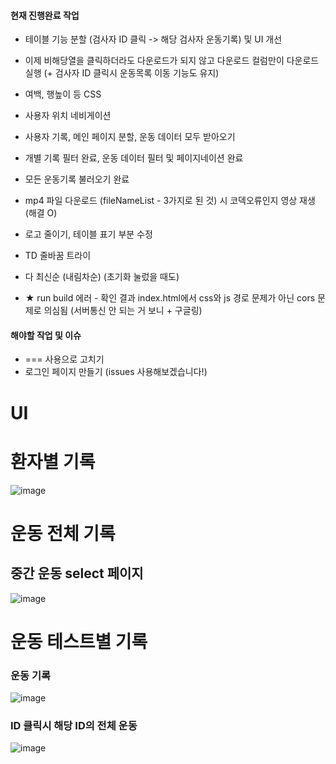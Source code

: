 #### 현재 진행완료 작업 
- 테이블 기능 분할 (검사자 ID 클릭 -> 해당 검사자 운동기록) 및 UI 개선
- 이제 비해당열을 클릭하더라도 다운로드가 되지 않고 다운로드 컬럼만이 다운로드 실행 (+ 검사자 ID 클릭시 운동목록 이동 기능도 유지)

- 여백, 행높이 등 CSS
- 사용자 위치 네비게이션
- 사용자 기록, 메인 페이지 분할, 운동 데이터 모두 받아오기 
- 개별 기록 필터 완료, 운동 데이터 필터 및 페이지네이션 완료
- 모든 운동기록 불러오기 완료
- mp4 파일 다운로드 (fileNameList - 3가지로 된 것) 시 코덱오류인지 영상 재생 (해결 O)
- 로고 줄이기, 테이블 표기 부분 수정
- TD 줄바꿈 트라이
- 다 최신순 (내림차순) (초기화 눌렀을 때도)
- ★ run build 에러 - 확인 결과 index.html에서 css와 js 경로 문제가 아닌 cors 문제로 의심됨 (서버통신 안 되는 거 보니 + 구글링) 

#### 해야할 작업 및 이슈

- === 사용으로 고치기
- 로그인 페이지 만들기 (issues 사용해보겠습니다!)



# UI

# 환자별 기록

![image](https://user-images.githubusercontent.com/38232501/222673333-d5e6a5cc-fcbf-4cbd-9c53-1532a389eb0f.png)


# 운동 전체 기록

## 중간 운동 select 페이지

![image](https://user-images.githubusercontent.com/38232501/219856446-3ca2eb25-0e08-432b-a29b-de5acc708660.png)


# 운동 테스트별 기록 

###  운동 기록

![image](https://user-images.githubusercontent.com/38232501/222673146-2d28248f-7e84-4775-afa4-332c7ebea34f.png)

### ID 클릭시 해당 ID의 전체 운동 
![image](https://user-images.githubusercontent.com/38232501/222673281-b87c9255-afa1-4b14-ab4b-4b2b53928f52.png)

